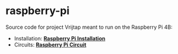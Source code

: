 # raspberry-pi

Source code for project Vrijtap meant to run on the Raspberry Pi 4B:

- Installation: **[Raspberry Pi Installation](https://vrijtap.github.io/documentation/raspberry-pi/installation/)**
- Circuits: **[Raspberry Pi Circuit](https://vrijtap.github.io/documentation/raspberry-pi/circuit/)**
